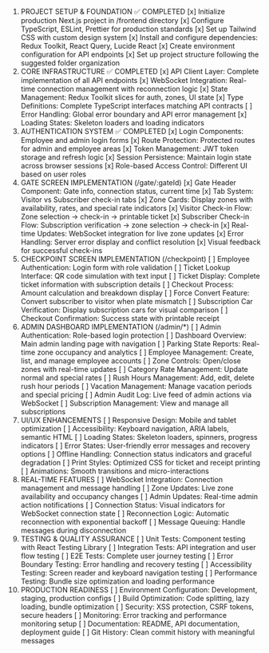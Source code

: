 1. PROJECT SETUP & FOUNDATION ✅ COMPLETED
   [x] Initialize production Next.js project in /frontend directory
   [x] Configure TypeScript, ESLint, Prettier for production standards
   [x] Set up Tailwind CSS with custom design system
   [x] Install and configure dependencies: Redux Toolkit, React Query, Lucide React
   [x] Create environment configuration for API endpoints
   [x] Set up project structure following the suggested folder organization
2. CORE INFRASTRUCTURE ✅ COMPLETED
   [x] API Client Layer: Complete implementation of all API endpoints
   [x] WebSocket Integration: Real-time connection management with reconnection logic
   [x] State Management: Redux Toolkit slices for auth, zones, UI state
   [x] Type Definitions: Complete TypeScript interfaces matching API contracts
   [ ] Error Handling: Global error boundary and API error management
   [x] Loading States: Skeleton loaders and loading indicators
3. AUTHENTICATION SYSTEM ✅ COMPLETED
   [x] Login Components: Employee and admin login forms
   [x] Route Protection: Protected routes for admin and employee areas
   [x] Token Management: JWT token storage and refresh logic
   [x] Session Persistence: Maintain login state across browser sessions
   [x] Role-based Access Control: Different UI based on user roles
4. GATE SCREEN IMPLEMENTATION (/gate/:gateId)
   [x] Gate Header Component: Gate info, connection status, current time
   [x] Tab System: Visitor vs Subscriber check-in tabs
   [x] Zone Cards: Display zones with availability, rates, and special rate indicators
   [x] Visitor Check-in Flow: Zone selection → check-in → printable ticket
   [x] Subscriber Check-in Flow: Subscription verification → zone selection → check-in
   [x] Real-time Updates: WebSocket integration for live zone updates
   [x] Error Handling: Server error display and conflict resolution
   [x] Visual feedback for successful check-ins
5. CHECKPOINT SCREEN IMPLEMENTATION (/checkpoint)
   [ ] Employee Authentication: Login form with role validation
   [ ] Ticket Lookup Interface: QR code simulation with text input
   [ ] Ticket Display: Complete ticket information with subscription details
   [ ] Checkout Process: Amount calculation and breakdown display
   [ ] Force Convert Feature: Convert subscriber to visitor when plate mismatch
   [ ] Subscription Car Verification: Display subscription cars for visual comparison
   [ ] Checkout Confirmation: Success state with printable receipt
6. ADMIN DASHBOARD IMPLEMENTATION (/admin/\*)
   [ ] Admin Authentication: Role-based login protection
   [ ] Dashboard Overview: Main admin landing page with navigation
   [ ] Parking State Reports: Real-time zone occupancy and analytics
   [ ] Employee Management: Create, list, and manage employee accounts
   [ ] Zone Controls: Open/close zones with real-time updates
   [ ] Category Rate Management: Update normal and special rates
   [ ] Rush Hours Management: Add, edit, delete rush hour periods
   [ ] Vacation Management: Manage vacation periods and special pricing
   [ ] Admin Audit Log: Live feed of admin actions via WebSocket
   [ ] Subscription Management: View and manage all subscriptions
7. UI/UX ENHANCEMENTS
   [ ] Responsive Design: Mobile and tablet optimization
   [ ] Accessibility: Keyboard navigation, ARIA labels, semantic HTML
   [ ] Loading States: Skeleton loaders, spinners, progress indicators
   [ ] Error States: User-friendly error messages and recovery options
   [ ] Offline Handling: Connection status indicators and graceful degradation
   [ ] Print Styles: Optimized CSS for ticket and receipt printing
   [ ] Animations: Smooth transitions and micro-interactions
8. REAL-TIME FEATURES
   [ ] WebSocket Integration: Connection management and message handling
   [ ] Zone Updates: Live zone availability and occupancy changes
   [ ] Admin Updates: Real-time admin action notifications
   [ ] Connection Status: Visual indicators for WebSocket connection state
   [ ] Reconnection Logic: Automatic reconnection with exponential backoff
   [ ] Message Queuing: Handle messages during disconnection
9. TESTING & QUALITY ASSURANCE
   [ ] Unit Tests: Component testing with React Testing Library
   [ ] Integration Tests: API integration and user flow testing
   [ ] E2E Tests: Complete user journey testing
   [ ] Error Boundary Testing: Error handling and recovery testing
   [ ] Accessibility Testing: Screen reader and keyboard navigation testing
   [ ] Performance Testing: Bundle size optimization and loading performance
10. PRODUCTION READINESS
    [ ] Environment Configuration: Development, staging, production configs
    [ ] Build Optimization: Code splitting, lazy loading, bundle optimization
    [ ] Security: XSS protection, CSRF tokens, secure headers
    [ ] Monitoring: Error tracking and performance monitoring setup
    [ ] Documentation: README, API documentation, deployment guide
    [ ] Git History: Clean commit history with meaningful messages
